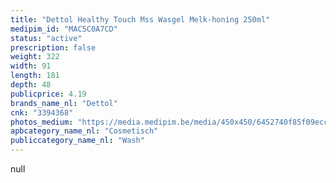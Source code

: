 ```yaml
---
title: "Dettol Healthy Touch Mss Wasgel Melk-honing 250ml"
medipim_id: "MAC5C0A7CD"
status: "active"
prescription: false
weight: 322
width: 91
length: 181
depth: 48
publicprice: 4.19
brands_name_nl: "Dettol"
cnk: "3394368"
photos_medium: "https://media.medipim.be/media/450x450/6452740f85f09eccc319cbfd8e27bbb3.jpg"
apbcategory_name_nl: "Cosmetisch"
publiccategory_name_nl: "Wash"
---
```

null
